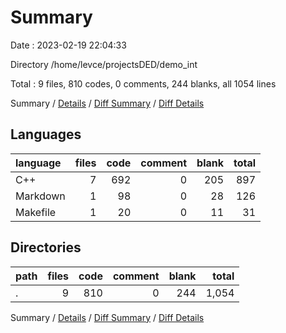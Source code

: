 # Summary

Date : 2023-02-19 22:04:33

Directory /home/levce/projectsDED/demo_int

Total : 9 files,  810 codes, 0 comments, 244 blanks, all 1054 lines

Summary / [Details](details.md) / [Diff Summary](diff.md) / [Diff Details](diff-details.md)

## Languages
| language | files | code | comment | blank | total |
| :--- | ---: | ---: | ---: | ---: | ---: |
| C++ | 7 | 692 | 0 | 205 | 897 |
| Markdown | 1 | 98 | 0 | 28 | 126 |
| Makefile | 1 | 20 | 0 | 11 | 31 |

## Directories
| path | files | code | comment | blank | total |
| :--- | ---: | ---: | ---: | ---: | ---: |
| . | 9 | 810 | 0 | 244 | 1,054 |

Summary / [Details](details.md) / [Diff Summary](diff.md) / [Diff Details](diff-details.md)